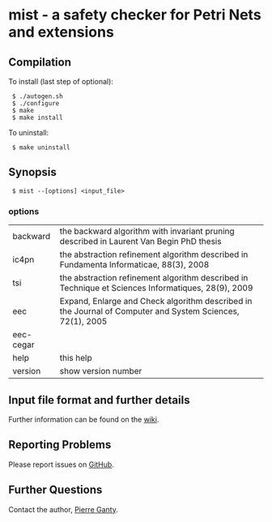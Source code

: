 # mist - a safety checker for Petri Nets and extensions

## Compilation

To install (last step of optional):

     $ ./autogen.sh
     $ ./configure
     $ make
     $ make install

To uninstall:

     $ make uninstall


## Synopsis

     $ mist --[options] <input_file>

### options

<table>
  <tr>
    <td>backward</td><td>the backward algorithm with invariant pruning described in Laurent Van Begin PhD thesis</td>
  </tr>
  <tr>
    <td>ic4pn</td><td>the abstraction refinement algorithm described in Fundamenta Informaticae, 88(3), 2008</td>
  </tr>
  <tr>
    <td>tsi</td><td>the abstraction refinement algorithm described in Technique et Sciences Informatiques, 28(9), 2009</td>
  </tr>
  <tr>
    <td>eec</td><td> Expand, Enlarge and Check algorithm described in the
 Journal of Computer and System Sciences, 72(1), 2005</td>
  </tr>
  <tr>
    <td>eec-cegar</td><td> </td>
  </tr>
  <tr>
    <td>help</td><td>this help</td>
  </tr>
  <tr>
    <td>version</td><td>show version number</td>
  </tr>
</table>

## Input file format and further details

Further information can be found on the [wiki][mistpage].

## Reporting Problems

Please report issues on [GitHub][issueslist].

## Further Questions

Contact the author, [Pierre Ganty][email].

[issueslist]:https://github.com/pierreganty/mist/issues
[homepage]:http://software.imdea.org/people/pierre.ganty/index.html
[mistpage]:https://github.com/pierreganty/mist/wiki
[email]:mailto:pierreganty@gmail.com
